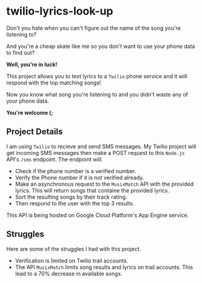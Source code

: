 # twilio-lyrics-look-up
Don't you hate when you can't figure out the name of the song you're listening to?

And you're a cheap skate like me so you don't want to use your phone data to find out?

**Well, you're in luck!**

This project allows you to text lyrics to a `Twilio` phone service and it will respond with the top matching songs!

Now you know what song you're listening to and you didn't waste any of your phone data.

**You're welcome (;**

## Project Details
I am using `Twilio` to recieve and send SMS messages. 
My Twilio project will get incoming SMS messages then make a POST request to this `Node.js` API's `/sms` endpoint.
The endpoint will:
- Check if the phone number is a verified number.
- Verify the Phone number if it is not verified already.
- Make an asynchronous request to the `MusixMatch` API with the provided lyrics. 
  This will return songs that containe the provided lyrics.
- Sort the resulting songs by their track rating.
- Then respond to the user with the top 3 results.

This API is being hosted on Google Cloud Platform's App Engine service.

## Struggles
Here are some of the struggles I had with this project.
- Verification is limited on Twilio trail accounts.
- The API `MusixMatch` limits song results and lyrics on trail accounts. This lead to a 70% decrease in available songs.
